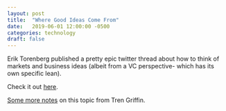 ```yaml
---
layout: post
title:  "Where Good Ideas Come From"
date:   2019-06-01 12:00:00 -0500
categories: technology 
draft: false
---
```


Erik Torenberg published a pretty epic twitter thread about how to think of markets and business ideas (albeit from a VC perspective- which has its own specific lean).   

Check it out [here](https://mobile.twitter.com/eriktorenberg/status/1135272936657416192). 

[Some more notes](https://www.google.com/amp/s/25iq.com/2015/02/21/a-dozen-things-ive-learned-from-don-valentine-about-venture-capital-and-business/amp/) on this topic from Tren Griffin.  